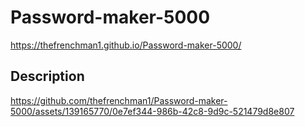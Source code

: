 # Password-maker-5000

https://thefrenchman1.github.io/Password-maker-5000/

## Description


https://github.com/thefrenchman1/Password-maker-5000/assets/139165770/0e7ef344-986b-42c8-9d9c-521479d8e807

